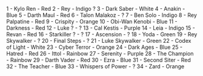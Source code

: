 1 - Kylo Ren - Red
2 - Rey - Indigo ?
3 - Dark Saber - White
4 - Anakin - Blue
5 - Darth Maul - Red
6 - Talon Malakoz - ?
7 - Ben Solo - Indigo
8 - Rey Palpatine - Red
9 - Crispity - Orange
10 - Obi-Wan Kenobi - Blue
11 - Darkness - Red
12 - Luke ? - ?
13 - Cal Kestis - Purple
14 - Leia - Indigo
15 - Revan - Red
16 - Starkiller ? - ?
17 - Ascension - ?
18 - Yoda - Green
19 - Rey Skywalker - ?
20 - Final Steps - ?
21 - Luke Skywalker - Green
22 - Codex of Light - White
23 - Cyber Terror - Orange
24 - Dark Ages - Blue
25 - Hatred - Red
26 - Ittol - Rainbow
27 - Serenity - Purple
28 - The Champion - Rainbow
29 - Darth Vader - Red
30 - Ezra - Blue
31 - Second Siter - Red
32 - The Teacher - Blue
33 - Whispers of Power - ?
34 - Zard - Orange